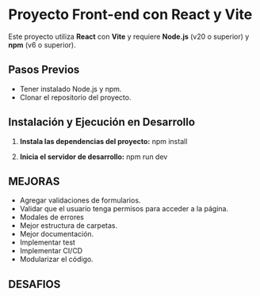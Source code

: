 # Proyecto Front-end con React y Vite

Este proyecto utiliza **React** con **Vite** y requiere **Node.js** (v20 o superior) y **npm** (v6 o superior).

## Pasos Previos

- Tener instalado Node.js y npm.
- Clonar el repositorio del proyecto.
## Instalación y Ejecución en Desarrollo

1. **Instala las dependencias del proyecto:**
   npm install


2. **Inicia el servidor de desarrollo:**
   npm run dev

## MEJORAS

- Agregar validaciones de formularios.
- Validar que el usuario tenga permisos para acceder a la página.
- Modales de errores
- Mejor estructura de carpetas.
- Mejor documentación.
- Implementar test
- Implementar CI/CD
- Modularizar el código.

## DESAFIOS
